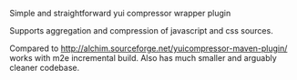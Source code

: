 Simple and straightforward yui compressor wrapper plugin

Supports aggregation and compression of javascript and css sources.

Compared to http://alchim.sourceforge.net/yuicompressor-maven-plugin/ works with m2e incremental build. Also 
has much smaller and arguably cleaner codebase.
